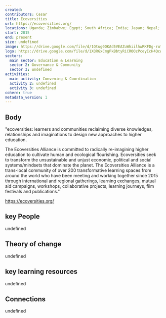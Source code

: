```yaml
---
created:
contributors: Cesar
title: Ecoversities
url: https://ecoversities.org/ 
locations: Uganda; Zimbabwe; Egypt; South Africa; India; Japan; Nepal; Indonesia, Vietnam; Pakistan; Australia; Russia; Thailand; Uruguay; Brazil; Mexico; Ecuador; Chile; Peru; Portugal; Greece; Spain; France; Romania; Germany; UK; Sweden; Netherlands; Italy; USA; Canada 
start: 2015
end: present
size: undefined
image: https://drive.google.com/file/d/1Qtug0OKAd5VEAZuWhiilhwRKFDg-rut-/view?usp=drive_link 
logo: https://drive.google.com/file/d/1XQRGxCmgPkBbtyRiCROOzPceyIcH4Qcw/view?usp=drive_link 
sectors:
  main sector: Education & Learning
  sector 2: Governance & Community
  sector 3: undefined
activities: 
  main activity: Convening & Coordination
  activity 2: undefined
  activity 3: undefined
cohere: true
metadata_version: 1
---
```



## Body

"ecoversities: learners and communities reclaiming diverse knowledges, relationships and imaginations to design new approaches to higher education. 

The Ecoversities Alliance is committed to radically re-imagining higher education to cultivate human and ecological flourishing. Ecoversities seek to transform the unsustainable and unjust economic, political and social systems/mindsets that dominate the planet. The Ecoversities Alliance is a trans-local community of over 200 transformative learning spaces from around the world who have been meeting and working together since 2015 through international and regional gatherings, learning exchanges, mutual aid campaigns, workshops, collaborative projects, learning journeys, film festivals and publications."

https://ecoversities.org/

## key People

undefined

## Theory of change

undefined

## key learning resources

undefined

## Connections

undefined



